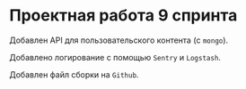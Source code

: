 # Проектная работа 9 спринта

Добавлен API для пользовательского контента (c `mongo`).


Добавлено логирование с помощью `Sentry` и `Logstash`.

Добавлен файл сборки на `Github`.